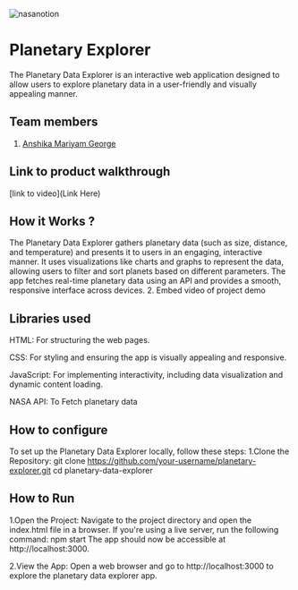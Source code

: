 




![nasanotion](https://github.com/user-attachments/assets/f5e65cb8-48c0-4dc0-b757-bf3569f32d2f)

# Planetary Explorer
The Planetary Data Explorer is an interactive web application designed to allow users to explore planetary data in a user-friendly and visually appealing manner.
## Team members
1. [Anshika Mariyam George](https://github.com/anshikageorge)
## Link to product walkthrough
[link to video](Link Here)
## How it Works ?
The Planetary Data Explorer gathers planetary data (such as size, distance, and temperature) and presents it to users in an engaging, interactive manner. It uses visualizations like charts and graphs to represent the data, allowing users to filter and sort planets based on different parameters. The app fetches real-time planetary data using an API and provides a smooth, responsive interface across devices.
2. Embed video of project demo
## Libraries used
HTML: For structuring the web pages.

CSS: For styling and ensuring the app is visually appealing and responsive.

JavaScript: For implementing interactivity, including data visualization and dynamic content loading.

NASA API: To Fetch planetary data 
## How to configure
To set up the Planetary Data Explorer locally, follow these steps:
1.Clone the Repository:
git clone https://github.com/your-username/planetary-explorer.git
cd planetary-data-explorer

## How to Run
1.Open the Project:
Navigate to the project directory and open the index.html file in a browser. If you're using a live server, run the following command:
npm start
The app should now be accessible at http://localhost:3000.

2.View the App:
Open a web browser and go to http://localhost:3000 to explore the planetary data explorer app.
